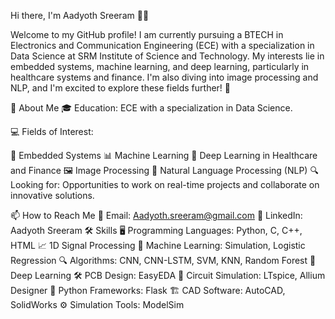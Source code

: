 Hi there, I'm Aadyoth Sreeram 👋✨

Welcome to my GitHub profile! I am currently pursuing a BTECH in Electronics and Communication Engineering (ECE) with a specialization in Data Science at SRM Institute of Science and Technology. My interests lie in embedded systems, machine learning, and deep learning, particularly in healthcare systems and finance. I'm also diving into image processing and NLP, and I'm excited to explore these fields further! 🚀

🚀 About Me
🎓 Education: ECE with a specialization in Data Science.

💻 Fields of Interest:

📡 Embedded Systems
📊 Machine Learning
🧠 Deep Learning in Healthcare and Finance
🖼️ Image Processing
💬 Natural Language Processing (NLP)
🔍 Looking for: Opportunities to work on real-time projects and collaborate on innovative solutions.

📫 How to Reach Me
📧 Email: Aadyoth.sreeram@gmail.com
🔗 LinkedIn: Aadyoth Sreeram
🛠️ Skills
🖥️ Programming Languages: Python, C, C++, HTML
📈 1D Signal Processing
🤖 Machine Learning: Simulation, Logistic Regression
🔍 Algorithms: CNN, CNN-LSTM, SVM, KNN, Random Forest
🌊 Deep Learning
🛠️ PCB Design: EasyEDA
🔌 Circuit Simulation: LTspice, Allium Designer
🐍 Python Frameworks: Flask
🏗️ CAD Software: AutoCAD, SolidWorks
⚙️ Simulation Tools: ModelSim
